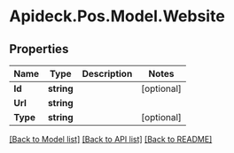 # Apideck.Pos.Model.Website

## Properties

Name | Type | Description | Notes
------------ | ------------- | ------------- | -------------
**Id** | **string** |  | [optional] 
**Url** | **string** |  | 
**Type** | **string** |  | [optional] 

[[Back to Model list]](../README.md#documentation-for-models) [[Back to API list]](../README.md#documentation-for-api-endpoints) [[Back to README]](../README.md)

